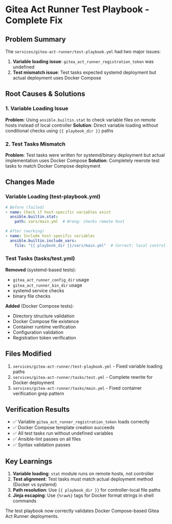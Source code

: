 # Gitea Act Runner Test Playbook - Complete Fix

## Problem Summary
The `services/gitea-act-runner/test-playbook.yml` had two major issues:
1. **Variable loading issue**: `gitea_act_runner_registration_token` was undefined
2. **Test mismatch issue**: Test tasks expected systemd deployment but actual deployment uses Docker Compose

## Root Causes & Solutions

### 1. Variable Loading Issue
**Problem**: Using `ansible.builtin.stat` to check variable files on remote hosts instead of local controller
**Solution**: Direct variable loading without conditional checks using `{{ playbook_dir }}` paths

### 2. Test Tasks Mismatch  
**Problem**: Test tasks were written for systemd/binary deployment but actual implementation uses Docker Compose
**Solution**: Completely rewrote test tasks to match Docker Compose deployment

## Changes Made

### Variable Loading (test-playbook.yml)
```yaml
# Before (failed)
- name: Check if host-specific variables exist
  ansible.builtin.stat:
    path: vars/main.yml  # Wrong: checks remote host
    
# After (working)
- name: Include host-specific variables
  ansible.builtin.include_vars:
    file: "{{ playbook_dir }}/vars/main.yml"  # Correct: local controller path
```

### Test Tasks (tasks/test.yml)
**Removed** (systemd-based tests):
- `gitea_act_runner_config_dir` usage
- `gitea_act_runner_bin_dir` usage  
- systemd service checks
- binary file checks

**Added** (Docker Compose tests):
- Directory structure validation
- Docker Compose file existence
- Container runtime verification
- Configuration validation
- Registration token verification

## Files Modified
1. `services/gitea-act-runner/test-playbook.yml` - Fixed variable loading paths
2. `services/gitea-act-runner/tasks/test.yml` - Complete rewrite for Docker deployment
3. `services/gitea-act-runner/tasks/main.yml` - Fixed container verification grep pattern

## Verification Results
- ✅ Variable `gitea_act_runner_registration_token` loads correctly
- ✅ Docker Compose template creation succeeds  
- ✅ All test tasks run without undefined variables
- ✅ Ansible-lint passes on all files
- ✅ Syntax validation passes

## Key Learnings
1. **Variable loading**: `stat` module runs on remote hosts, not controller
2. **Test alignment**: Test tasks must match actual deployment method (Docker vs systemd)
3. **Path resolution**: Use `{{ playbook_dir }}` for controller-local file paths
4. **Jinja escaping**: Use `{%raw%}` tags for Docker format strings in shell commands

The test playbook now correctly validates Docker Compose-based Gitea Act Runner deployments.